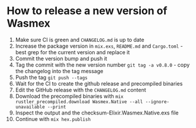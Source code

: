 # How to release a new version of Wasmex

1. Make sure CI is green and `CHANGELOG.md` is up to date
1. Increase the package version in `mix.exs`, `README.md` and `Cargo.toml` - best grep for the current version and replace it
1. Commit the version bump and push it
1. Tag the commit with the new version number `git tag -a v0.8.0` - copy the changelog into the tag message
1. Push the tag `git push --tags`
1. Wait for the CI to create the github release and precompiled binaries
1. Edit the GitHub release with the `CHANGELOG.md` content
1. Download the precompiled binaries with `mix rustler_precompiled.download Wasmex.Native --all --ignore-unavailable --print`
1. Inspect the output and the checksum-Elixir.Wasmex.Native.exs file
1. Continue with `mix hex.publish`
